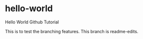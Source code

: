 # hello-world
Hello World Github Tutorial

This is to test the branching features. This branch is readme-edits.
